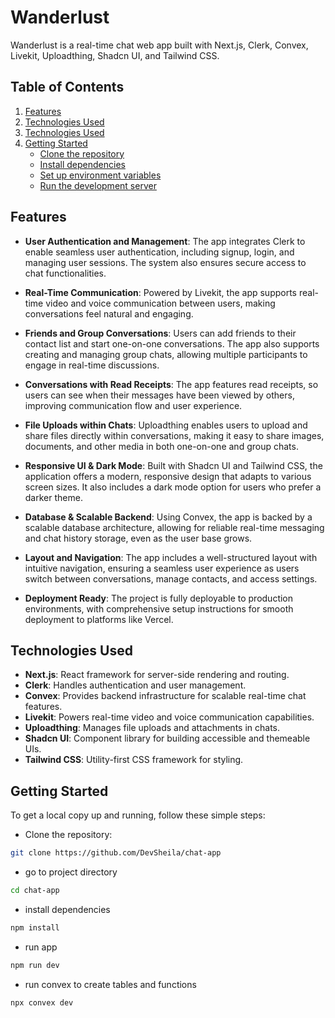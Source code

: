 # Wanderlust

Wanderlust is a real-time chat web app built with Next.js, Clerk, Convex, Livekit, Uploadthing, Shadcn UI, and Tailwind CSS.

## Table of Contents

1. [Features](#features)
2. [Technologies Used](#technologies-used)
2. [Technologies Used](#technologies-used)
3. [Getting Started](#getting-started)
   - [Clone the repository](#clone-the-repository)
   - [Install dependencies](#install-dependencies)
   - [Set up environment variables](#set-up-environment-variables)
   - [Run the development server](#run-the-development-server)


## Features

- **User Authentication and Management**: The app integrates Clerk to enable seamless user authentication, including signup, login, and managing user sessions. The system also ensures secure access to chat functionalities.

- **Real-Time Communication**: Powered by Livekit, the app supports real-time video and voice communication between users, making conversations feel natural and engaging.

- **Friends and Group Conversations**: Users can add friends to their contact list and start one-on-one conversations. The app also supports creating and managing group chats, allowing multiple participants to engage in real-time discussions.

- **Conversations with Read Receipts**: The app features read receipts, so users can see when their messages have been viewed by others, improving communication flow and user experience.

- **File Uploads within Chats**: Uploadthing enables users to upload and share files directly within conversations, making it easy to share images, documents, and other media in both one-on-one and group chats.

- **Responsive UI & Dark Mode**: Built with Shadcn UI and Tailwind CSS, the application offers a modern, responsive design that adapts to various screen sizes. It also includes a dark mode option for users who prefer a darker theme.

- **Database & Scalable Backend**: Using Convex, the app is backed by a scalable database architecture, allowing for reliable real-time messaging and chat history storage, even as the user base grows.

- **Layout and Navigation**: The app includes a well-structured layout with intuitive navigation, ensuring a seamless user experience as users switch between conversations, manage contacts, and access settings.

- **Deployment Ready**: The project is fully deployable to production environments, with comprehensive setup instructions for smooth deployment to platforms like Vercel.



## Technologies Used

- **Next.js**: React framework for server-side rendering and routing.
- **Clerk**: Handles authentication and user management.
- **Convex**: Provides backend infrastructure for scalable real-time chat features.
- **Livekit**: Powers real-time video and voice communication capabilities.
- **Uploadthing**: Manages file uploads and attachments in chats.
- **Shadcn UI**: Component library for building accessible and themeable UIs.
- **Tailwind CSS**: Utility-first CSS framework for styling.

## Getting Started

To get a local copy up and running, follow these simple steps:

- Clone the repository:

```bash
git clone https://github.com/DevSheila/chat-app
```

- go to project directory

```bash
cd chat-app
```

- install dependencies
```bash
npm install
```

- run app
```bash
npm run dev
```
- run convex to create tables and functions
```bash
npx convex dev
```

